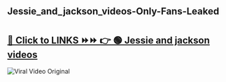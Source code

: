 
 ## Jessie_and_jackson_videos-Only-Fans-Leaked

# <h2><a href="https://clipsfans.com/Jessie_and_jackson_videos&ref=git">🔗 Click to LINKS ⏩⏩ 👉 🟢 Jessie and jackson videos </a></h2>

<a href="https://clipsfans.com/Jessie_and_jackson_videos&ref=git" rel="nofollow" data-target="animated-image.originalLink"><img src="https://i.ibb.co.com/xMMVF88/686577567.gif" alt="Viral Video Original" style="max-width: 100%; display: inline-block;" data-target="animated-image.originalImage"></a>
